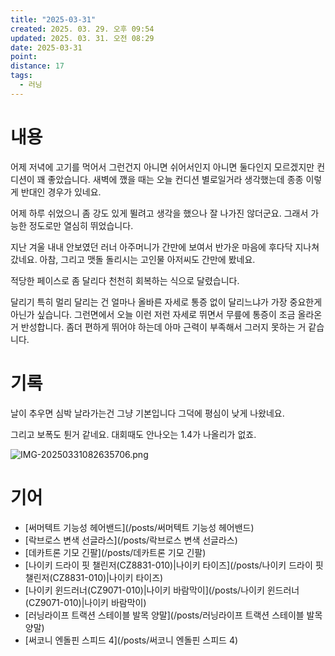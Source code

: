 ```yaml
---
title: "2025-03-31"
created: 2025. 03. 29. 오후 09:54
updated: 2025. 03. 31. 오전 08:29
date: 2025-03-31
point:
distance: 17
tags:
  - 러닝
---
```


# 내용

어제 저녁에 고기를 먹어서 그런건지 아니면 쉬어서인지 아니면 둘다인지 모르겠지만 컨디션이 꽤 좋았습니다. 새벽에 깼을 때는 오늘 컨디션 별로일거라 생각했는데 종종 이렇게 반대인 경우가 있네요.

어제 하루 쉬었으니 좀 강도 있게 뛸려고 생각을 했으나 잘 나가진 않더군요. 그래서 가능한 정도로만 열심히 뛰었습니다.

지난 겨울 내내 안보였던 러너 아주머니가 간만에 보여서 반가운 마음에 후다닥 지나쳐갔네요. 아참, 그리고 맷돌 돌리시는 고인물 아저씨도 간만에 봤네요.

적당한 페이스로 좀 달리다 천천히 회복하는 식으로 달렸습니다.

달리기 특히 멀리 달리는 건 얼마나 올바른 자세로 통증 없이 달리느냐가 가장 중요한게 아닌가 싶습니다. 그런면에서 오늘 이런 저런 자세로 뛰면서 무릎에 통증이 조금 올라온 거 반성합니다. 좀더 편하게 뛰어야 하는데 아마 근력이 부족해서 그러지 못하는 거 같습니다.

# 기록

날이 추우면 심박 날라가는건 그냥 기본입니다  그덕에 평심이 낮게 나왔네요.

그리고 보폭도 튄거 같네요. 대회때도 안나오는 1.4가 나올리가 없죠.

![IMG-20250331082635706.png](/images/IMG-20250331082635706.png)

# 기어

- [써머텍트 기능성 헤어밴드](/posts/써머텍트 기능성 헤어밴드)
- [락브로스 변색 선글라스](/posts/락브로스 변색 선글라스)
- [데카트론 기모 긴팔](/posts/데카트론 기모 긴팔)
- [나이키 드라이 핏 챌린저(CZ8831-010)|나이키 타이즈](/posts/나이키 드라이 핏 챌린저(CZ8831-010)|나이키 타이즈)
- [나이키 윈드러너(CZ9071-010)|나이키 바람막이](/posts/나이키 윈드러너(CZ9071-010)|나이키 바람막이)
- [러닝라이프 트랙션 스테이블 발목 양말](/posts/러닝라이프 트랙션 스테이블 발목 양말)
- [써코니 엔돌핀 스피드 4](/posts/써코니 엔돌핀 스피드 4)

